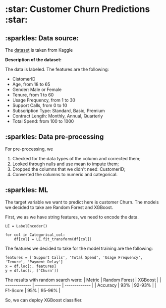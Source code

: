 <h1> :star: Customer Churn Predictions :star: </h1>
<h2> :sparkles: Data source: </h2>

The [dataset](https://www.kaggle.com/datasets/muhammadshahidazeem/customer-churn-dataset) is taken from Kaggle

**Description of the dataset:**

The data is labeled. The features are the following:
- CistomerID
- Age, from 18 to 65
- Gender: Male or Female
- Tenure, from 1 to 60
- Usage Frequency, from 1 to 30
- Support Calls, from 0 to 10
- Subscription Type: Standard, Basic, Premium
- Contract Length: Monthly, Annual, Quarterly
- Total Spend: from 100 to 1000

<h2> :sparkles: Data pre-processing </h2>

For pre-processing, we
1. Checked for the data types of the column and corrected them;
2. Looked through nulls and use mean to impute them;
3. Dropped the columns that we didn't need: CustomerID;
4. Converted the columns to numeric and categorical.



<h2> :sparkles: ML </h2>

The target variable we want to predict here is customer Churn. 
The models we decided to take are Random Forest and XGBoost. 

First, we as we have string features, we need to encode the data.

```
LE = LabelEncoder()

for col in Categorical_col:
    df[col] = LE.fit_transform(df[col])
```			     
The features we decided to take for the model training are the following:
```	
features = ['Support Calls', 'Total Spend', 'Usage Frequency', 'Tenure', 'Payment Delay']
x = df.loc[:, features]
y = df.loc[:, ['Churn']]
```	

The results with random search were: 
| Metric | Random Forest | XGBoost |
| ------------- | ------------- | ------------- |
| Accuracy  | 93% | 92-93%  |
| F1-Score  | 95%  | 95-96% |

So, we can deploy XGBoost classifier. 


